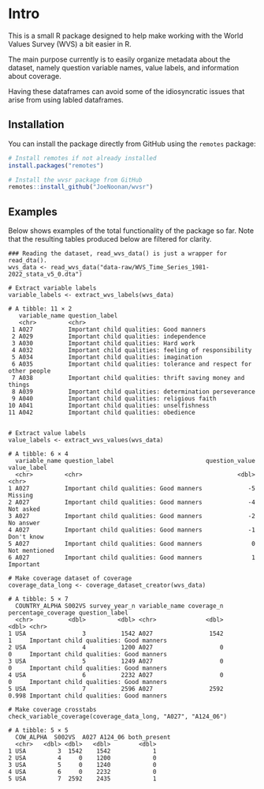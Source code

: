 # Intro

This is a small R package designed to help make working with the World Values Survey (WVS) a bit easier in R.

The main purpose currently is to easily organize metadata about the dataset, namely question variable names, value labels, and information about coverage. 

Having these dataframes can avoid some of the idiosyncratic issues that arise from using labled dataframes.

## Installation

You can install the package directly from GitHub using the `remotes` package:

```r
# Install remotes if not already installed
install.packages("remotes")

# Install the wvsr package from GitHub
remotes::install_github("JoeNoonan/wvsr")
```

## Examples

Below shows examples of the total functionality of the package so far. Note that the resulting tables produced below are filtered for clarity. 

```
### Reading the dataset, read_wvs_data() is just a wrapper for read_dta().
wvs_data <- read_wvs_data("data-raw/WVS_Time_Series_1981-2022_stata_v5_0.dta")

# Extract variable labels
variable_labels <- extract_wvs_labels(wvs_data)

# A tibble: 11 × 2
   variable_name question_label                                                   
   <chr>         <chr>                                                            
 1 A027          Important child qualities: Good manners                          
 2 A029          Important child qualities: independence                          
 3 A030          Important child qualities: Hard work                             
 4 A032          Important child qualities: feeling of responsibility             
 5 A034          Important child qualities: imagination                           
 6 A035          Important child qualities: tolerance and respect for other people
 7 A038          Important child qualities: thrift saving money and things        
 8 A039          Important child qualities: determination perseverance            
 9 A040          Important child qualities: religious faith                       
10 A041          Important child qualities: unselfishness                         
11 A042          Important child qualities: obedience 


# Extract value labels
value_labels <- extract_wvs_values(wvs_data)

# A tibble: 6 × 4
  variable_name question_label                          question_value value_label  
  <chr>         <chr>                                            <dbl> <chr>        
1 A027          Important child qualities: Good manners             -5 Missing      
2 A027          Important child qualities: Good manners             -4 Not asked    
3 A027          Important child qualities: Good manners             -2 No answer    
4 A027          Important child qualities: Good manners             -1 Don't know   
5 A027          Important child qualities: Good manners              0 Not mentioned
6 A027          Important child qualities: Good manners              1 Important  

# Make coverage dataset of coverage
coverage_data_long <- coverage_dataset_creator(wvs_data)

# A tibble: 5 × 7
  COUNTRY_ALPHA S002VS survey_year_n variable_name coverage_n percentage_coverage question_label                         
  <chr>          <dbl>         <dbl> <chr>              <dbl>               <dbl> <chr>                                  
1 USA                3          1542 A027                1542               1     Important child qualities: Good manners
2 USA                4          1200 A027                   0               0     Important child qualities: Good manners
3 USA                5          1249 A027                   0               0     Important child qualities: Good manners
4 USA                6          2232 A027                   0               0     Important child qualities: Good manners
5 USA                7          2596 A027                2592               0.998 Important child qualities: Good manners

# Make coverage crosstabs
check_variable_coverage(coverage_data_long, "A027", "A124_06") 

# A tibble: 5 × 5
  COW_ALPHA  S002VS  A027 A124_06 both_present
  <chr>   <dbl> <dbl>   <dbl>        <dbl>
1 USA         3  1542    1542            1
2 USA         4     0    1200            0
3 USA         5     0    1240            0
4 USA         6     0    2232            0
5 USA         7  2592    2435            1

```
